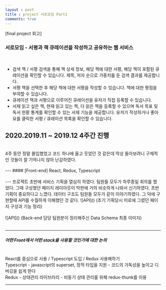 ```yaml
---
layout : post
title : project 서로모임 Part1
comments: true
---
```

[final project 회고]
### 서로모임 - 서평과 책 큐레이션을 작성하고 공유하는 웹 서비스
<br/>

- 검색 책 / 서평 검색을 통해 책 상세 정보, 해당 책에 대한 서평, 해당 책이 포함된 큐레이션을 확인할 수 있습니다. 제목, 저자 순으로 가중치를 둔 검색 결과를 제공합니다.
- 서평 책을 선택한 후 해당 책에 대한 서평을 작성할 수 있습니다. 책에 대한 평점을 부여할 수 있습니다.
- 큐레이션 책과 서평으로 이루어진 큐레이션을 유저가 직접 등록할 수 있습니다.
- 서재 읽고 싶은 책, 현재 읽고 있는 책, 다 읽은 책을 등록할 수 있으며 독서 목표 및 독서 현황 통계를 확인할 수 있는 서재 기능을 제공합니다. 유저가 작성하거나 좋아요를 클릭한 서평 / 큐레이션 목록을 확인할 수 있습니다.


2020.2019.11 ~ 2019.12 4주간 진행
<br/>
---
<br/>
4주 동안 정말 몰입했었고 코드 하나에 울고 웃었던 것 같은데 막상 돌아보려니 구체적인 것들이 잘 기억나지 않아 난감하였다.
<br/>
<br/>
---
#### [Front-end]
React, Redux, Typescript
<br/>
<br/>
---
프로젝트 초반에 서비스 기획을 열심히 하였다. 팀원들 모두가 하루종일 회의를 했었다. 그때 구성했던 페이지 레이아웃이 막판에 거의 비슷하게 나와서 신기하였다. 초반 기획이 중요하다고 느꼈다. 데이터 구조도 팀원들 모두가 같이 이야기하였다. 그 덕에 구현할때 API를 수월하게 이해했던 것 같다.
![API](<http://ginsum.github.io/images/2019-12-11-20-45-47.png>)
(초기 기획당시 미로에 그렸던 페이지 구성과 기능 정리)
<br/>
<br/>
![API](<http://ginsum.github.io/images/2019-12-11-20-28.png>)
(Back-end 담당 팀원분이 정리해주신 Data Schema 최종 이미지)
<br/>
<br/>

---
##### 어떤 Front에서 어떤 stack을 사용할 것인가에 대한 논의
<br/>
React를 중심으로 사용 / Typescript 도입 / Redux 사용해하기
<br/>
Typescript - javascript의 superset, 정적 타입을 지원 - 코드의 가독성을 높이고 디버깅을 쉽게 한다
<br/>
Redux - 상태관리 라이브러리 - 비동기 상태 관리를 위해 redux-thunk를 이용
<br/>

---


<br/>
<br/>











